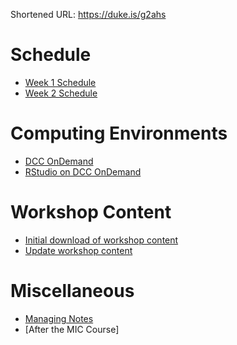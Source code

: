 Shortened URL: https://duke.is/g2ahs

# Schedule
- [Week 1 Schedule](admin/week1_schedule.md)
- [Week 2 Schedule](admin/week2_schedule.md)

# Computing Environments
- [DCC OnDemand](https://dcc-ondemand-01.oit.duke.edu/)
- [RStudio on DCC OnDemand](computing/dcc_ood/dcc_ood_rstudio.md)

# Workshop Content
- [Initial download of workshop content](computing/reproducible/git_cloning.md)
- [Update workshop content](computing/reproducible/git_pull.md)

# Miscellaneous
- [Managing Notes](admin/managing_file_modifications.md)
- [After the MIC Course]
